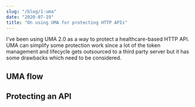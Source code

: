 ```yaml
---
slug: "/blog/1-uma"
date: "2020-07-19"
title: "On using UMA for protecting HTTP APIs"
---
```


I've been using UMA 2.0 as a way to protect a healthcare-based HTTP API. 
UMA can simplify some protection work since a lot of the token management and lifecycle gets outsourced to a third party server but it has some drawbacks which need to be considered.


## UMA flow


## Protecting an API

